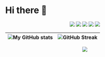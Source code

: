 # Hi there 👋

<p align = "center">
  <img src="https://api.visitorbadge.io/api/visitors?path=https%3A%2F%2Fgithub.com%2Fk-m-irfan%2F&label=PROFILE%20VIEWS&countColor=%2337d67a">
  <a href="https://github.com/k-m-irfan/"><img src="https://img.shields.io/badge/GitHub-100000?style=for-the-badge&logo=github&logoColor=white"></a>
  <a href="https://www.kaggle.com/kmirfan/"><img src="https://img.shields.io/badge/Kaggle-20BEFF?style=for-the-badge&logo=Kaggle&logoColor=white"></a>
  <a href="https://www.linkedin.com/in/k-m-i/"><img src="https://img.shields.io/badge/LinkedIn-0077B5?style=for-the-badge&logo=linkedin&logoColor=white"></a>
  <a href="https://www.instagram.com/k_m_irfan/"><img src="https://img.shields.io/badge/Instagram-E4405F?style=for-the-badge&logo=instagram&logoColor=white"></a>
</p> 


<!--- <img align="center" alt="Coding" width="400" src="https://storage.googleapis.com/gweb-uniblog-publish-prod/original_images/tenor_1.gif"> -->

| ![My GitHub stats](https://github-readme-stats.vercel.app/api?username=k-m-irfan&count_private=true&show_icons=true) | ![GitHub Streak](https://github-readme-streak-stats.herokuapp.com/?user=k-m-irfan)
| - | - |

<p align = "center">
 <img  src="https://github-readme-stats.vercel.app/api/top-langs/?username=k-m-irfan&layout=compact&hide=jupyter%20notebook" />
</p> 


<!---
### :hammer_and_wrench: Languages and Tools : OS (Windows), OS(Linus/Ubuntu), Code(Python), Code(C/C++)


![](https://img.shields.io/badge/Python-3776AB?style=for-the-badge&logo=python&logoColor=white)
![](https://img.shields.io/badge/Ubuntu-E95420?style=for-the-badge&logo=ubuntu&logoColor=white)
![](https://img.shields.io/badge/Windows-0078D6?style=for-the-badge&logo=windows&logoColor=white)

-->
